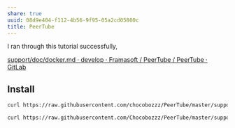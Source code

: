 ```yaml
---
share: true
uuid: 08d9e404-f112-4b56-9f95-05a2cd05800c
title: PeerTube
---
```

I ran through this tutorial successfully,

[support/doc/docker.md · develop · Framasoft / PeerTube / PeerTube · GitLab](https://framagit.org/framasoft/peertube/PeerTube/-/blob/develop/support/doc/docker.md)

## Install

``` bash
curl https://raw.githubusercontent.com/chocobozzz/PeerTube/master/support/docker/production/docker-compose.yml > docker-compose.yml

curl https://raw.githubusercontent.com/Chocobozzz/PeerTube/master/support/docker/production/.env > .env
```